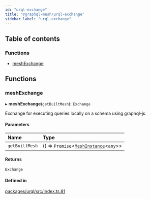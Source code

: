 ```yaml
---
id: "urql-exchange"
title: "@graphql-mesh/urql-exchange"
sidebar_label: "urql-exchange"
---
```


## Table of contents

### Functions

- [meshExchange](urql_src#meshexchange)

## Functions

### meshExchange

▸ **meshExchange**(`getBuiltMesh`): `Exchange`

Exchange for executing queries locally on a schema using graphql-js.

#### Parameters

| Name | Type |
| :------ | :------ |
| `getBuiltMesh` | () => `Promise`<[`MeshInstance`](/docs/api/interfaces/runtime_src.MeshInstance)<`any`\>\> |

#### Returns

`Exchange`

#### Defined in

[packages/urql/src/index.ts:81](https://github.com/Urigo/graphql-mesh/blob/master/packages/urql/src/index.ts#L81)
